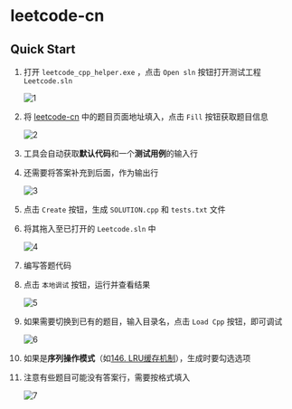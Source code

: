 # leetcode-cn

## Quick Start

1. 打开 `leetcode_cpp_helper.exe` ，点击 `Open sln` 按钮打开测试工程 `Leetcode.sln`

   ![1](https://s2.ax1x.com/2020/02/19/3VdiTA.png)

2. 将 [leetcode-cn](https://leetcode-cn.com/) 中的题目页面地址填入，点击 `Fill` 按钮获取题目信息

   ![2](https://s2.ax1x.com/2020/02/19/3VdnOg.png)

3. 工具会自动获取**默认代码**和一个**测试用例**的输入行

4. 还需要将答案补充到后面，作为输出行

   ![3](https://s2.ax1x.com/2020/02/19/3VdKmQ.png)

5. 点击 `Create` 按钮，生成 `SOLUTION.cpp` 和 `tests.txt` 文件

6. 将其拖入至已打开的 `Leetcode.sln` 中

   ![4](https://s2.ax1x.com/2020/02/19/3VdAYt.png)

7. 编写答题代码

8. 点击 `本地调试` 按钮，运行并查看结果

   ![5](https://s2.ax1x.com/2020/02/19/3VdEfP.png)

9. 如果需要切换到已有的题目，输入目录名，点击 `Load Cpp` 按钮，即可调试

      ![6](https://s2.ax1x.com/2020/02/19/3VdYlT.png)

10. 如果是**序列操作模式**（如[146. LRU缓存机制](https://leetcode-cn.com/problems/lru-cache/)），生成时要勾选选项

11. 注意有些题目可能没有答案行，需要按格式填入

    ![7](https://s2.ax1x.com/2020/02/19/3Vdd0J.png)
